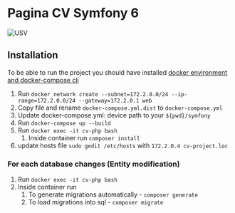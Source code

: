# Pagina CV Symfony 6
![USV](https://suceavalive.ro/wp-content/uploads/2013/07/usv-mare-300x257.gif)

## Installation

To be able to run the project you should have installed [docker environment and docker-compose cli](https://docs.docker.com/compose/install/)

1. Run `docker network create --subnet=172.2.0.0/24 --ip-range=172.2.0.0/24 --gateway=172.2.0.1 web`
2. Copy file and rename `docker-compose.yml.dist` to `docker-compose.yml`
3. Update docker-compose.yml: device path to your `${pwd}/symfony`
5. Run `docker-compose up --build`
6. Run `docker exec -it cv-php bash`
   1. Inside container run `composer install`
7. update hosts file `sudo gedit /etc/hosts` with
   `172.2.0.4 cv-project.loc`


### For each database changes (Entity modification)
1. Run `docker exec -it cv-php bash`
2. Inside container run 
   1. To generate migrations automatically - `composer generate`
   2. To load migrations into sql - `composer migrate`

